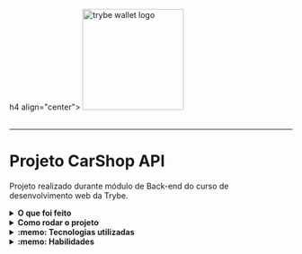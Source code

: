 h4 align="center">
  <img width="180px" alt="trybe wallet logo" src="https://www.google.com/url?sa=i&url=https%3A%2F%2Fgamerview.uai.com.br%2Freviews%2Fmario-kart-tour-review%2F&psig=AOvVaw3cwO7rJxMMAtdfxIE4uUSd&ust=1683831415705000&source=images&cd=vfe&ved=0CA4QjRxqFwoTCLikif626_4CFQAAAAAdAAAAABAW" />
  <br /><br />
</h4>

<hr />

# Projeto CarShop API

Projeto realizado durante módulo de Back-end do curso de desenvolvimento web da Trybe.

<details>
  <summary><strong>O que foi feito</strong></summary></br>

  Neste projeto apliquei os princípios de **Programação Orientada a Objetos (POO)** para a construção de uma **API** com `CRUD` para gerenciar uma concessionária de veículos. Foi feito utilizando o banco de dados `MongoDB` através do framework do `Mongoose`. Além disso, foram utilizadas as ferramentas `Docker` e `Docker Compose` para facilitar o processo de desenvolvimento e implantação da aplicação. A metodologia **TDD (Test Driven Development)** foi aplicada para garantir a qualidade do código e a robustez da aplicação.
  
  Nesta aplicação, é possível realizar as operações básicas que se pode fazer em um determinado banco de dados: `CRUD`.
  
  A aplicação foi desenvolvida com:

- `Node.js`
- `TypeScript`
- `Mongoose`
- `POO`
- `S.O.L.I.D`
- `Arquitetura MSC`
- `docker`
- `docker-compose`
- `Express`;

</details>
<details>
  <summary><strong>Como rodar o projeto</strong></summary></br>

 Configurações mínimas para execução do projeto:

- Sistema Operacional Distribuição Unix
- Node versão 16.14.0 LTS
- Docker
- Docker-compose versão >=1.29.2

  **Com Docker:**

  **:warning: Antes de começar, seu docker-compose precisa estar na versão 1.29 ou superior. [Veja aqui](https://www.digitalocean.com/community/tutorials/how-to-install-and-use-docker-compose-on-ubuntu-20-04-pt) ou [na documentação](https://docs.docker.com/compose/install/) como instalá-lo. No primeiro artigo, você pode substituir onde está com `1.26.0` por `1.29.2`.**

- `docker-compose up -d`;
- `docker exec -it car_shop bash`;
- `PORT=3001` ;
- `npm test`;

**Localmente:**

**Necessita ter um banco de dados(MySql) instalado localmente**

- `npm install` na raiz do projeto;
- `npm run dev`;
- `PORT=3001` ;
- `npm test`;

</details>

<details>
  <summary><strong>:memo: Tecnologias utilizadas</strong></summary><br />
  
- `Node.js`
- `TypeScript`
- `Mongoose`
- `POO`
- `S.O.L.I.D`
- `Arquitetura MSC`
- `docker`
- `docker-compose`
- `Express`;

</details>
<details>
  <summary><strong>:memo: Habilidades</strong></summary><br />

- Conectar sua aplicação e fazer consultas ao banco de dados `MongoDB` utilizando o `Mongoose`;
- Realizar uma análise de regras de negócios com foco na construção de aplicações orientadas a objetos;
- Aplicar a arquitetura em `camadas MSC` utilizando MongoDB com `Mongoose`, `Node.js` com `TypeScript` e programação orientada a objetos.

</details>
